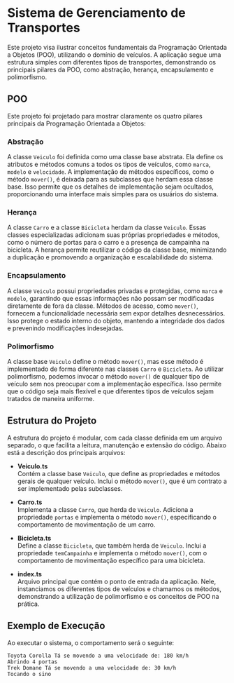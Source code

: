 # Sistema de Gerenciamento de Transportes

Este projeto visa ilustrar conceitos fundamentais da Programação Orientada a Objetos (POO), utilizando o domínio de veículos. A aplicação segue uma estrutura simples com diferentes tipos de transportes, demonstrando os principais pilares da POO, como abstração, herança, encapsulamento e polimorfismo.

## POO

Este projeto foi projetado para mostrar claramente os quatro pilares principais da Programação Orientada a Objetos:

### Abstração

A classe `Veiculo` foi definida como uma classe base abstrata. Ela define os atributos e métodos comuns a todos os tipos de veículos, como `marca`, `modelo` e `velocidade`. A implementação de métodos específicos, como o método `mover()`, é deixada para as subclasses que herdam essa classe base. Isso permite que os detalhes de implementação sejam ocultados, proporcionando uma interface mais simples para os usuários do sistema.

### Herança

A classe `Carro` e a classe `Bicicleta` herdam da classe `Veiculo`. Essas classes especializadas adicionam suas próprias propriedades e métodos, como o número de portas para o carro e a presença de campainha na bicicleta. A herança permite reutilizar o código da classe base, minimizando a duplicação e promovendo a organização e escalabilidade do sistema.

### Encapsulamento

A classe `Veiculo` possui propriedades privadas e protegidas, como `marca` e `modelo`, garantindo que essas informações não possam ser modificadas diretamente de fora da classe. Métodos de acesso, como `mover()`, fornecem a funcionalidade necessária sem expor detalhes desnecessários. Isso protege o estado interno do objeto, mantendo a integridade dos dados e prevenindo modificações indesejadas.

### Polimorfismo

A classe base `Veiculo` define o método `mover()`, mas esse método é implementado de forma diferente nas classes `Carro` e `Bicicleta`. Ao utilizar polimorfismo, podemos invocar o método `mover()` de qualquer tipo de veículo sem nos preocupar com a implementação específica. Isso permite que o código seja mais flexível e que diferentes tipos de veículos sejam tratados de maneira uniforme.

## Estrutura do Projeto

A estrutura do projeto é modular, com cada classe definida em um arquivo separado, o que facilita a leitura, manutenção e extensão do código. Abaixo está a descrição dos principais arquivos:

- **Veiculo.ts**  
  Contém a classe base `Veiculo`, que define as propriedades e métodos gerais de qualquer veículo. Inclui o método `mover()`, que é um contrato a ser implementado pelas subclasses.

- **Carro.ts**  
  Implementa a classe `Carro`, que herda de `Veiculo`. Adiciona a propriedade `portas` e implementa o método `mover()`, especificando o comportamento de movimentação de um carro.

- **Bicicleta.ts**  
  Define a classe `Bicicleta`, que também herda de `Veiculo`. Inclui a propriedade `temCampainha` e implementa o método `mover()`, com o comportamento de movimentação específico para uma bicicleta.

- **index.ts**  
  Arquivo principal que contém o ponto de entrada da aplicação. Nele, instanciamos os diferentes tipos de veículos e chamamos os métodos, demonstrando a utilização de polimorfismo e os conceitos de POO na prática.

## Exemplo de Execução

Ao executar o sistema, o comportamento será o seguinte:

```plaintext
Toyota Corolla Tá se movendo a uma velocidade de: 180 km/h
Abrindo 4 portas
Trek Domane Tá se movendo a uma velocidade de: 30 km/h
Tocando o sino
```
